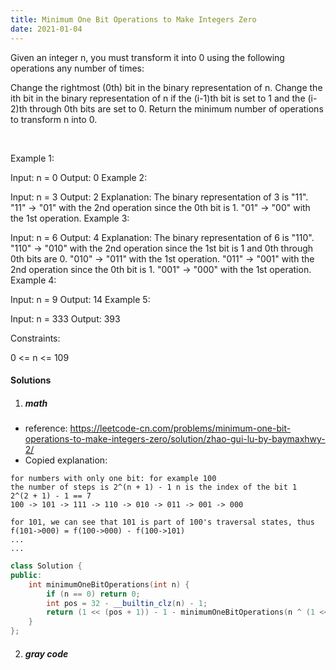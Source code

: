 ```yaml
---
title: Minimum One Bit Operations to Make Integers Zero
date: 2021-01-04
---
```

Given an integer n, you must transform it into 0 using the following operations any number of times:

Change the rightmost (0th) bit in the binary representation of n.
Change the ith bit in the binary representation of n if the (i-1)th bit is set to 1 and the (i-2)th through 0th bits are set to 0.
Return the minimum number of operations to transform n into 0.

 

Example 1:

Input: n = 0
Output: 0
Example 2:

Input: n = 3
Output: 2
Explanation: The binary representation of 3 is "11".
"11" -> "01" with the 2nd operation since the 0th bit is 1.
"01" -> "00" with the 1st operation.
Example 3:

Input: n = 6
Output: 4
Explanation: The binary representation of 6 is "110".
"110" -> "010" with the 2nd operation since the 1st bit is 1 and 0th through 0th bits are 0.
"010" -> "011" with the 1st operation.
"011" -> "001" with the 2nd operation since the 0th bit is 1.
"001" -> "000" with the 1st operation.
Example 4:

Input: n = 9
Output: 14
Example 5:

Input: n = 333
Output: 393
 

Constraints:

0 <= n <= 109


#### Solutions

1. ##### math

- reference: https://leetcode-cn.com/problems/minimum-one-bit-operations-to-make-integers-zero/solution/zhao-gui-lu-by-baymaxhwy-2/
- Copied explanation:

```
for numbers with only one bit: for example 100
the number of steps is 2^(n + 1) - 1 n is the index of the bit 1
2^(2 + 1) - 1 == 7
100 -> 101 -> 111 -> 110 -> 010 -> 011 -> 001 -> 000

for 101, we can see that 101 is part of 100's traversal states, thus
f(101->000) = f(100->000) - f(100->101)
...
...
```


```cpp
class Solution {
public:
    int minimumOneBitOperations(int n) {
        if (n == 0) return 0;
        int pos = 32 - __builtin_clz(n) - 1;
        return (1 << (pos + 1)) - 1 - minimumOneBitOperations(n ^ (1 << pos));
    }
};
```

2. ##### gray code

```cpp


```